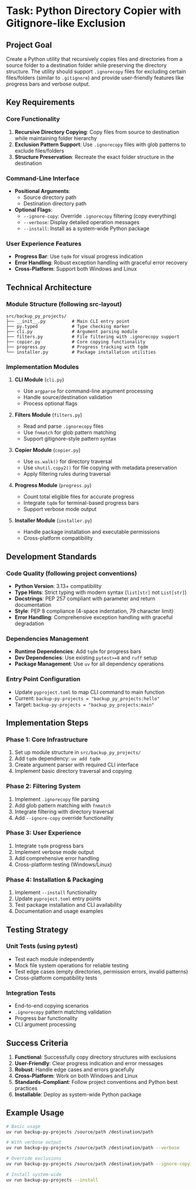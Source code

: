 # Task: Python Directory Copier with Gitignore-like Exclusion

## Project Goal

Create a Python utility that recursively copies files and directories from a source folder to a destination folder while preserving the directory structure. The utility should support `.ignorecopy` files for excluding certain files/folders (similar to `.gitignore`) and provide user-friendly features like progress bars and verbose output.

## Key Requirements

### Core Functionality
1. **Recursive Directory Copying**: Copy files from source to destination while maintaining folder hierarchy
2. **Exclusion Pattern Support**: Use `.ignorecopy` files with glob patterns to exclude files/folders
3. **Structure Preservation**: Recreate the exact folder structure in the destination

### Command-Line Interface
- **Positional Arguments**:
  - Source directory path
  - Destination directory path
- **Optional Flags**:
  - `--ignore-copy`: Override `.ignorecopy` filtering (copy everything)
  - `--verbose`: Display detailed operation messages
  - `--install`: Install as a system-wide Python package

### User Experience Features
- **Progress Bar**: Use `tqdm` for visual progress indication
- **Error Handling**: Robust exception handling with graceful error recovery
- **Cross-Platform**: Support both Windows and Linux

## Technical Architecture

### Module Structure (following src-layout)
```
src/backup_py_projects/
├── __init__.py          # Main CLI entry point
├── py.typed             # Type checking marker
├── cli.py               # Argument parsing module
├── filters.py           # File filtering with .ignorecopy support
├── copier.py            # Core copying functionality
├── progress.py          # Progress tracking with tqdm
└── installer.py         # Package installation utilities
```

### Implementation Modules

1. **CLI Module** (`cli.py`)
   - Use `argparse` for command-line argument processing
   - Handle source/destination validation
   - Process optional flags

2. **Filters Module** (`filters.py`)
   - Read and parse `.ignorecopy` files
   - Use `fnmatch` for glob pattern matching
   - Support gitignore-style pattern syntax

3. **Copier Module** (`copier.py`)
   - Use `os.walk()` for directory traversal
   - Use `shutil.copy2()` for file copying with metadata preservation
   - Apply filtering rules during traversal

4. **Progress Module** (`progress.py`)
   - Count total eligible files for accurate progress
   - Integrate `tqdm` for terminal-based progress bars
   - Support verbose mode output

5. **Installer Module** (`installer.py`)
   - Handle package installation and executable permissions
   - Cross-platform compatibility

## Development Standards

### Code Quality (following project conventions)
- **Python Version**: 3.13+ compatibility
- **Type Hints**: Strict typing with modern syntax (`list[str]` not `List[str]`)
- **Docstrings**: PEP 257 compliant with parameter and return documentation
- **Style**: PEP 8 compliance (4-space indentation, 79 character limit)
- **Error Handling**: Comprehensive exception handling with graceful degradation

### Dependencies Management
- **Runtime Dependencies**: Add `tqdm` for progress bars
- **Dev Dependencies**: Use existing `pytest>=8` and `ruff` setup
- **Package Management**: Use `uv` for all dependency operations

### Entry Point Configuration
- Update `pyproject.toml` to map CLI command to main function
- Current: `backup-py-projects = "backup_py_projects:hello"`
- Target: `backup-py-projects = "backup_py_projects:main"`

## Implementation Steps

### Phase 1: Core Infrastructure
1. Set up module structure in `src/backup_py_projects/`
2. Add `tqdm` dependency: `uv add tqdm`
3. Create argument parser with required CLI interface
4. Implement basic directory traversal and copying

### Phase 2: Filtering System
1. Implement `.ignorecopy` file parsing
2. Add glob pattern matching with `fnmatch`
3. Integrate filtering with directory traversal
4. Add `--ignore-copy` override functionality

### Phase 3: User Experience
1. Integrate `tqdm` progress bars
2. Implement verbose mode output
3. Add comprehensive error handling
4. Cross-platform testing (Windows/Linux)

### Phase 4: Installation & Packaging
1. Implement `--install` functionality
2. Update `pyproject.toml` entry points
3. Test package installation and CLI availability
4. Documentation and usage examples

## Testing Strategy

### Unit Tests (using pytest)
- Test each module independently
- Mock file system operations for reliable testing
- Test edge cases (empty directories, permission errors, invalid patterns)
- Cross-platform compatibility tests

### Integration Tests
- End-to-end copying scenarios
- `.ignorecopy` pattern matching validation
- Progress bar functionality
- CLI argument processing

## Success Criteria

1. **Functional**: Successfully copy directory structures with exclusions
2. **User-Friendly**: Clear progress indication and error messages  
3. **Robust**: Handle edge cases and errors gracefully
4. **Cross-Platform**: Work on both Windows and Linux
5. **Standards-Compliant**: Follow project conventions and Python best practices
6. **Installable**: Deploy as system-wide Python package

## Example Usage

```bash
# Basic usage
uv run backup-py-projects /source/path /destination/path

# With verbose output
uv run backup-py-projects /source/path /destination/path --verbose

# Override exclusions
uv run backup-py-projects /source/path /destination/path --ignore-copy

# Install system-wide
uv run backup-py-projects --install
```